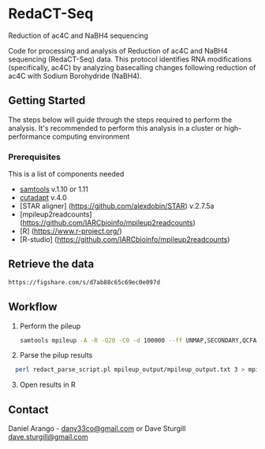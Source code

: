 # RedaCT-Seq
Reduction of ac4C and NaBH4 sequencing

Code for processing and analysis of Reduction of ac4C and NaBH4 sequencing (RedaCT-Seq) data.
This protocol identifies RNA modifications (specifically, ac4C) by analyzing basecalling changes following reduction of ac4C with Sodium Borohydride (NaBH4).


<!-- GETTING STARTED -->
## Getting Started

The steps below will guide through the steps required to perform the analysis. It's recommended to perform this analysis in a cluster or high-performance computing environment

### Prerequisites

This is a list of components needed
* [samtools](http://www.htslib.org/) v.1.10 or 1.11
* [cutadapt](https://cutadapt.readthedocs.io/en/stable/) v.4.0
* [STAR aligner] (https://github.com/alexdobin/STAR) v.2.7.5a
* [mpileup2readcounts] (https://github.com/IARCbioinfo/mpileup2readcounts)
* [R] (https://www.r-project.org/)
* [R-studio] (https://github.com/IARCbioinfo/mpileup2readcounts)



<!-- WORKFLOW -->
## Retrieve the data
   ```sh
   https://figshare.com/s/d7ab88c65c69ec0e097d
   ```
## Workflow
1. Perform the pileup
   ```sh
   samtools mpileup -A -R -Q20 -C0 -d 100000 --ff UNMAP,SECONDARY,QCFAIL,DUP -f /data/Soberlab/indexes/STAR/hg19_UCSC/ref.fa WT.BH4.bam KO.BH4.chr19.bam WT.Ctrl.chr19.bam | sed 's/        /    *     */g' | mpileup2readcounts 0 -5 true 0 0 > mpileup_output/mpileup_output.txt ;
   ```
2. Parse the pilup results
  ```sh
    perl redact_parse_script.pl mpileup_output/mpileup_output.txt 3 > mpileup_output/mpileup_output_parsed.txt
   ```
3. Open results in R




<!-- CONTACT -->
## Contact

Daniel Arango - dany33co@gmail.com
or Dave Sturgill
dave.sturgill@gmail.com
